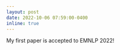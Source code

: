 ```yaml
---
layout: post
date: 2022-10-06 07:59:00-0400
inline: true
---
```


My first paper is accepted to EMNLP 2022!